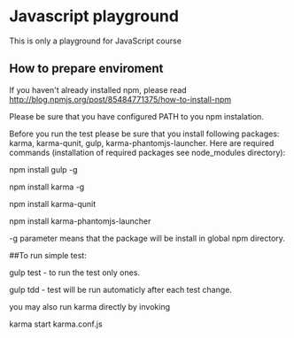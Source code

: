 # Javascript playground

This is  only a playground for JavaScript course

## How to prepare enviroment 

If you haven't already installed npm, please read http://blog.npmjs.org/post/85484771375/how-to-install-npm

Please be sure that you have configured PATH to you npm instalation. 

Before you run the test please be sure that you install following packages: karma, karma-qunit, gulp, karma-phantomjs-launcher. Here are required commands (installation of required packages see node_modules directory):

   npm install gulp -g   
   
   npm install karma -g
   
   npm install karma-qunit
   
   npm install karma-phantomjs-launcher
   

 -g parameter means that the package will be install in global npm directory.  


##To run simple test: 

gulp test - to run the test only ones.

gulp tdd - test will be run automaticly after each test change. 

you may also run karma directly by invoking 

karma start karma.conf.js









